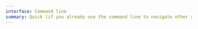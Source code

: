 ```yaml
---
interface: Command line
summary: Quick (if you already use the command line to navigate other aspects of your work). Gives full control. Light weight.
---
```


